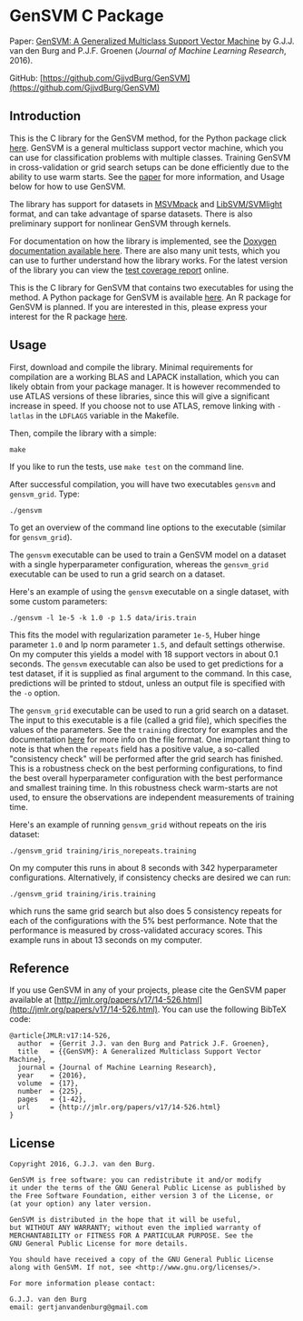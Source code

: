 GenSVM C Package
================

Paper: [GenSVM: A Generalized Multiclass Support Vector 
Machine](http://jmlr.org/papers/v17/14-526.html) by G.J.J. van den Burg and 
P.J.F. Groenen (*Journal of Machine Learning Research*, 2016).

GitHub: 
[https://github.com/GjjvdBurg/GenSVM](https://github.com/GjjvdBurg/GenSVM)


Introduction
------------

This is the C library for the GenSVM method, for the Python package click 
[here](https://github.com/GjjvdBurg/PyGenSVM).  GenSVM is a general multiclass 
support vector machine, which you can use for classification problems with 
multiple classes. Training GenSVM in cross-validation or grid search setups 
can be done efficiently due to the ability to use warm starts.  See the 
[paper](http://jmlr.org/papers/v17/14-526.html) for more information, and 
Usage below for how to use GenSVM.

The library has support for datasets in 
[MSVMpack](https://members.loria.fr/FLauer/files/MSVMpack/MSVMpack.html) and 
[LibSVM/SVMlight](https://www.csie.ntu.edu.tw/~cjlin/libsvm/) format, and can 
take advantage of sparse datasets. There is also preliminary support for 
nonlinear GenSVM through kernels.

For documentation on how the library is implemented, see the [Doxygen 
documentation available here](https://gjjvdburg.github.io/GenSVM/). There are 
also many unit tests, which you can use to further understand how the library 
works. For the latest version of the library you can view the [test coverage 
report](https://gjjvdburg.github.io/GenSVM/cover) online.

This is the C library for GenSVM that contains two executables for using the 
method. A Python package for GenSVM is available 
[here](https://github.com/GjjvdBurg/PyGenSVM). An R package for GenSVM is 
planned.  If you are interested in this, please express your interest for the 
R package [here](https://github.com/GjjvdBurg/GenSVM/issues/2).

Usage
-----

First, download and compile the library. Minimal requirements for compilation 
are a working BLAS and LAPACK installation, which you can likely obtain from 
your package manager. It is however recommended to use ATLAS versions of these 
libraries, since this will give a significant increase in speed. If you choose 
not to use ATLAS, remove linking with ``-latlas`` in the ``LDFLAGS`` variable 
in the Makefile.

Then, compile the library with a simple:

    make

If you like to run the tests, use ``make test`` on the command line. 

After successful compilation, you will have two executables ``gensvm`` and 
``gensvm_grid``. Type:

    ./gensvm

To get an overview of the command line options to the executable (similar for 
``gensvm_grid``).

The ``gensvm`` executable can be used to train a GenSVM model on a dataset 
with a single hyperparameter configuration, whereas the ``gensvm_grid`` 
executable can be used to run a grid search on a dataset.

Here's an example of using the ``gensvm`` executable on a single dataset, with 
some custom parameters:

    ./gensvm -l 1e-5 -k 1.0 -p 1.5 data/iris.train

This fits the model with regularization parameter ``1e-5``, Huber hinge 
parameter ``1.0`` and lp norm parameter ``1.5``, and default settings 
otherwise. On my computer this yields a model with 18 support vectors in about 
0.1 seconds. The ``gensvm`` executable can also be used to get predictions for 
a test dataset, if it is supplied as final argument to the command. In this 
case, predictions will be printed to stdout, unless an output file is 
specified with the ``-o`` option.

The ``gensvm_grid`` executable can be used to run a grid search on a dataset.
The input to this executable is a file (called a grid file), which specifies 
the values of the parameters. See the ``training`` directory for examples and 
the documentation [here](https://gjjvdburg.github.io/GenSVM/) for more info on 
the file format.  One important thing to note is that when the ``repeats`` 
field has a positive value, a so-called "consistency check" will be performed 
after the grid search has finished. This is a robustness check on the best 
performing configurations, to find the best overall hyperparameter 
configuration with the best performance and smallest training time. In this 
robustness check warm-starts are not used, to ensure the observations are 
independent measurements of training time.

Here's an example of running ``gensvm_grid`` without repeats on the iris 
dataset:

    ./gensvm_grid training/iris_norepeats.training

On my computer this runs in about 8 seconds with 342 hyperparameter 
configurations. Alternatively, if consistency checks are desired we can run:

    ./gensvm_grid training/iris.training

which runs the same grid search but also does 5 consistency repeats for each 
of the configurations with the 5% best performance. Note that the performance 
is measured by cross-validated accuracy scores. This example runs in about 13 
seconds on my computer.

Reference
---------

If you use GenSVM in any of your projects, please cite the GenSVM paper 
available at 
[http://jmlr.org/papers/v17/14-526.html](http://jmlr.org/papers/v17/14-526.html). 
You can use the following BibTeX code:

    @article{JMLR:v17:14-526,
      author  = {Gerrit J.J. van den Burg and Patrick J.F. Groenen},
      title   = {{GenSVM}: A Generalized Multiclass Support Vector Machine},
      journal = {Journal of Machine Learning Research},
      year    = {2016},
      volume  = {17},
      number  = {225},
      pages   = {1-42},
      url     = {http://jmlr.org/papers/v17/14-526.html}
    }

License
-------

    Copyright 2016, G.J.J. van den Burg.

    GenSVM is free software: you can redistribute it and/or modify
    it under the terms of the GNU General Public License as published by
    the Free Software Foundation, either version 3 of the License, or
    (at your option) any later version.

    GenSVM is distributed in the hope that it will be useful,
    but WITHOUT ANY WARRANTY; without even the implied warranty of
    MERCHANTABILITY or FITNESS FOR A PARTICULAR PURPOSE. See the
    GNU General Public License for more details.

    You should have received a copy of the GNU General Public License
    along with GenSVM. If not, see <http://www.gnu.org/licenses/>.

    For more information please contact:

    G.J.J. van den Burg
    email: gertjanvandenburg@gmail.com

